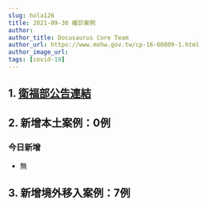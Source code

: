 ```yaml
---
slug: hola126
title: 2021-09-30 確診案例
author: 
author_title: Docusaurus Core Team
author_url: https://www.mohw.gov.tw/cp-16-60809-1.html
author_image_url: 
tags: [covid-19]
---
```


## 1. [衛福部公告連結](https://www.cdc.gov.tw/Bulletin/Detail/NRd_o6H5xQtRZLoN-mFxJg?typeid=9)

## 2. 新增本土案例：0例

### 今日新增
* 無

## 3. 新增境外移入案例：7例
